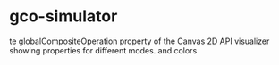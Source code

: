 # gco-simulator
te globalCompositeOperation property of the Canvas 2D API visualizer showing properties for different modes. and colors
